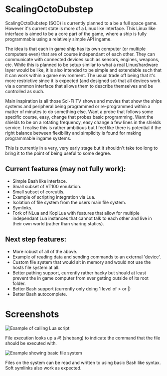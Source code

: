 ScalingOctoDubstep
==================

ScalingOctoDubstep (SOD) is currently planned to a be a full space game. However it's current state is more of a Linux like interface. This Linux like interface is aimed to be a core part of the game, where a ship is fully programmable using a relatively simple API ingame.

The idea is that each in game ship has its own computer (or multiple computers even) that are of course independant of each other. They can communicate with connected devices such as sensors, engines, weapons, etc. While this is planned to be setup similar to what a real Linux/hardware layer would be like, it is also intended to be simple and extendable such that it can work within a game environment. The usual trade off being that it's more restrictive since it is expected (and designed so) that all devices work via a common interface that allows them to describe themselves and be controlled as such.

Main inspiration is all those Sci-Fi TV shows and movies that show the ships systems and peripheral being programmed or re-programmed within a matter of minutes to do something else. Want a probe that follows some specific course, easy, change that probes basic programming. Want the shields to be on a rotating frequency, easy change a few lines in the shields service. I realise this is rather ambitious but I feel like there is potential if the right balance between flexibility and simplicity is found for making programmable ingame systems.

This is currently in a very, very early stage but it shouldn't take too long to bring it to the point of being useful to some degree.

Current features (may not fully work):
--------------------------------------
- Simple Bash like interface.
- Small subset of VT100 emulation.
- Small subset of coreutils.
- Example of scripting integration via Lua.
- Isolation of file system from the users main file system.
- Symlinks.
- Fork of NLua and KopiLua with features that allow for multiple independant Lua instances that cannot talk to each other and live in their own world (rather than sharing statics).

Next step features:
-------------------
- More robust of all of the above.
- Example of reading data and sending commands to an external 'device'.
- Custom file system that would sit in memory and would not use the hosts file system at all.
- Better pathing support, currently rather hacky but should at least prevent the in game computer from ever getting outside of its root folder.
- Better Bash support (currently only doing 1 level of > or |)
- Better Bash autocomplete.

Screenshots
===========

![Example of calling Lua script](http://i.imgur.com/5Wkh4O9.png "Example showing calling Lua scripts, use of #! (shebang) and executing from $PATH.")

File execution looks up a #! (shebang) to indicate the command that the file should be executed with.

![Example showing basic file system](http://i.imgur.com/CJjoSmd.png "Example showing symlinks, changing folders and updating files.")

Files on the system can be read and written to using basic Bash like syntax. Soft symlinks also work as expected.

